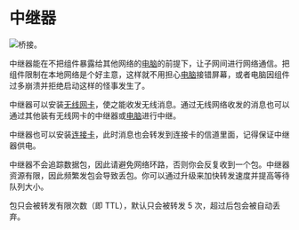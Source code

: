 # 中继器

![桥接。](oredict:opencomputers:relay)

中继器能在不把组件暴露给其他网络的[电脑](../general/computer.md)的前提下，让子网间进行网络通信。把组件限制在本地网络是个好主意，这样就不用担心[电脑](../general/computer.md)接错屏幕，或者电脑因组件过多崩溃并拒绝启动这样的怪事发生了。

中继器可以安装[无线网卡](../item/wlanCard1.md)，使之能收发无线消息。通过无线网络收发的消息也可以通过其他装有无线网卡的中继器或[电脑](../general/computer.md)进行中继。

中继器也可以安装[连接卡](../item/linkedCard.md)，此时消息也会转发到连接卡的信道里面，记得保证中继器供电。

中继器不会追踪数据包，因此请避免网络环路，否则你会反复收到一个包。中继器资源有限，因此频繁发包会导致丢包。你可以通过升级来加快转发速度并提高等待队列大小。

包只会被转发有限次数（即 TTL），默认只会被转发 5 次，超过后包会被自动丢弃。
